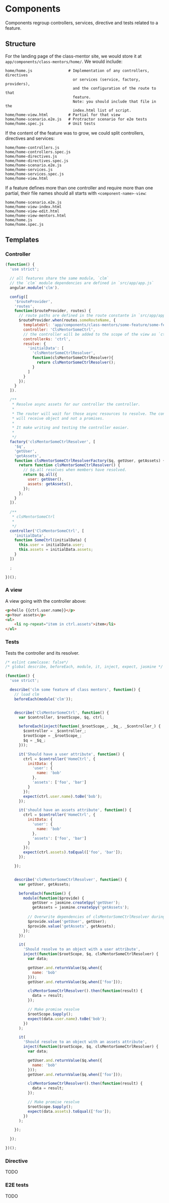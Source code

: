 # Components

Components regroup controllers, services, directive and tests related
to a feature.


## Structure

For the landing page of the class-mentor site, we would store it at 
`app/components/class-mentors/home/`. We would include:

    home/home.js                # Implementation of any controllers, directives
                                  or services (service, factory, providers),
                                  and the configuration of the route to that 
                                  feature.
                                  Note: you should include that file in the 
                                  index.html list of script.
    home/home-view.html 		# Partial for that view
    home/home-scenario.e2e.js 	# Protractor scenario for e2e tests
    home/home.spec.js 			# Unit tests


If the content of the feature was to grow, we could split controllers, directives
and services:

    home/home-controllers.js
    home/home-controllers.spec.js
    home/home-directives.js
    home/home-directives.spec.js
    home/home-scenario.e2e.js
    home/home-services.js
    home/home-services.spec.js
    home/home-view.html 


If a feature defines more than one controller and require more than one 
partial, their file names should all starts with `<component-name>-view`:

    home/home-scenario.e2e.js
    home/home-view-index.html
    home/home-view-edit.html
    home/home-view-mentors.html
    home/home.js
    home/home.spec.js


## Templates


### Controller

```js
(function() {
  'use strict';

  // all features share the same module, `clm`
  // the `clm` module dependencies are defined in `src/app/app.js`
  angular.module('clm').

  config([
    '$routeProvider',
    'routes',
    function($routeProvider, routes) {
      // route paths are defined in the route constante in `src/app/app.js`
      $routeProvider.when(routes.someRouteName, {
        templateUrl: 'app/components/class-mentors/some-feature/some-feature-view.html',
        controller: 'ClsMentorSomeCtrl',
        // the controller will be added to the scope of the view as `ctrl`
        controllerAs: 'ctrl',
        resolve: {
          'initialData': [
            'clsMentorSomeCtrlResolver',
            function(clsMentorSomeCtrlResolver){
              return clsMentorSomeCtrlResolver();
            }
          ]
        }
      });
    }
  ]).

  /**
   * Resolve async assets for our controller the controller.
   *
   * The router will wait for those async resources to resolve. The controller
   * will receive object and not a promises.
   *
   * It make writing and testing the controller easier.
   * 
   */
  factory('clsMentorSomeCtrlResolver', [
    '$q',
    'getUser',
    'getAssets',
    function clsMentorSomeCtrlResolverFactory($q, getUser, getAssets) {
      return function clsMentorSomeCtrlResolver() {
        // $q.all resolves when members have resolved.
        return $q.all({
          user: getUser(),
          assets: getAssets(),
        });
      };
    }
  ]).
  
  /**
   * clsMentorSomeCtrl
   *
   */
  controller('ClsMentorSomeCtrl', [
    'initialData',
    function SomeCtrl(initialData) {
      this.user = initialData.user;
      this.assets = initialData.assets;
    }
  ])

  ;

})();
```


### A view

A view going with the controller above:
```html
<p>hello {{ctrl.user.name}}</p>
<p>Your assets</p>
<ul>
	<li ng-repeat="item in ctrl.assets">item</li>
</ul>
```

### Tests

Tests the controller and its resolver.
```js
/* eslint camelcase: false*/
/* global describe, beforeEach, module, it, inject, expect, jasmine */

(function() {
  'use strict';

  describe('clm some feature of class mentors', function() {
    // load clm
    beforeEach(module('clm'));


    describe('ClsMentorSomeCtrl', function() {
      var $controller, $rootScope, $q, ctrl;

      beforeEach(inject(function(_$rootScope_, _$q_, _$controller_) {
        $controller = _$controller_;
        $rootScope = _$rootScope_;
        $q = _$q_;
      }));

      it('Should have a user attribute', function() {
        ctrl = $controller('HomeCtrl', {
          initData: {
            'user': {
              name: 'bob'
            },
            'assets': ['foo', 'bar']
          }
        });
        expect(ctrl.user.name).toBe('bob');
      });

      it('should have an assets attribute', function() {
        ctrl = $controller('HomeCtrl', {
          initData: {
            'user': {
              name: 'bob'
            },
            'assets': ['foo', 'bar']
          }
        });
        expect(ctrl.assets).toEqual(['foo', 'bar']);
      });

    });


    describe('clsMentorSomeCtrlResolver', function() {
      var getUser, getAssets;

      beforeEach(function() {
        module(function($provide) {
        	getUser = jasmine.createSpy('getUser');
    	    getAssets = jasmine.createSpy('getAssets');
          
          // Overwrite dependencies of clsMentorSomeCtrlResolver during the test.
          $provide.value('getUser', getUser);
          $provide.value('getAssets', getAssets);
        });
      });

      it(
        'Should resolve to an object with a user attribute',
        inject(function($rootScope, $q, clsMentorSomeCtrlResolver) {
          var data;

          getUser.and.returnValue($q.when({
            name: 'bob'
          }));
          getUser.and.returnValue($q.when(['foo']));

          clsMentorSomeCtrlResolver().then(function(result) {
            data = result;
          });

          // Make promise resolve
          $rootScope.$apply();
          expect(data.user.name).toBe('bob');
        })
      );

      it(
        'Should resolve to an object with an assets attribute',
        inject(function($rootScope, $q, clsMentorSomeCtrlResolver) {
          var data;

          getUser.and.returnValue($q.when({
            name: 'bob'
          }));
          getUser.and.returnValue($q.when(['foo']));

          clsMentorSomeCtrlResolver().then(function(result) {
            data = result;
          });

          // Make promise resolve
          $rootScope.$apply();
          expect(data.assets).toEqual(['foo']);
        })
      );

    });

  });

})();
```

### Directive

TODO


### E2E tests

TODO